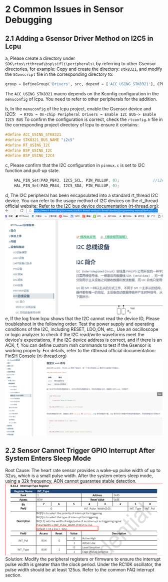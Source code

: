 # 2 Common Issues in Sensor Debugging
## 2.1 Adding a Gsensor Driver Method on I2C5 in Lcpu
a, Please create a directory under `SDK\rtos\rtthread\bsp\sifli\peripherals\` by referring to other Gsensor directories, for example:
Copy and create the directory: `stk8321`, and modify the `SConscript` file in the corresponding directory to:
```python
group = DefineGroup('Drivers', src, depend = ['ACC_USING_STK8321'], CPPPATH = CPPPATH),
```
The `ACC_USING_STK8321` macro depends on the Kconfig configuration in the `menuconfig` of lcpu. You need to refer to other peripherals for the addition.

b, In the `menuconfig` of the lcpu project, enable the Gsensor device and I2C5:
` → RTOS → On-chip Peripheral Drivers → Enable I2C BUS-> Enable I2C5 BUS`
To confirm the configuration is correct, check the `rtconfig.h` file in the corresponding project directory of lcpu to ensure it contains:
```c
#define ACC_USING_STK8321
#define STK8321_BUS_NAME "i2c5"
#define RT_USING_I2C
#define BSP_USING_I2C
#define BSP_USING_I2C4
```
c, Please confirm that the I2C configuration in `pinmux.c` is set to I2C function and pull-up state.
```c
    HAL_PIN_Set(PAD_PB43, I2C5_SCL, PIN_PULLUP, 0);               //i2c5
    HAL_PIN_Set(PAD_PB44, I2C5_SDA, PIN_PULLUP, 0);
```
d, The I2C peripheral has been encapsulated into a standard rt_thread I2C device. You can refer to the usage method of I2C devices on the rt_thread official website:
Refer to the I2C bus device documentation (rt-thread.org):
<br>![alt text](./assets/sensor/sensor001.png)<br>
e, If the log from lcpu shows that the I2C cannot read the device ID,
Please troubleshoot in the following order:
Test the power supply and operating conditions of the I2C, including RESET, LDO_ON, etc.,
Use an oscilloscope or logic analyzer to check if the I2C read/write waveforms meet the device's expectations, if the I2C device address is correct, and if there is an ACK,
f, You can define custom msh commands to test if the Gsensor is working properly.
For details, refer to the rtthread official documentation: FinSH Console (rt-thread.org)
<br>![alt text](./assets/sensor/sensor002.png)<br>

## 2.2 Sensor Cannot Trigger GPIO Interrupt After System Enters Sleep Mode
Root Cause:
The heart rate sensor provides a wake-up pulse width of up to 32us, which is a small pulse width. After the system enters sleep mode, using a 32k frequency, AON cannot guarantee stable detection.
<br>![alt text](./assets/sensor/sensor003.png)<br>
Solution:
Modify the peripheral registers or firmware to ensure the interrupt pulse width is greater than the clock period. Under the RC10K oscillator, the pulse width should be at least 125us. Refer to the common FAQ interrupt section.